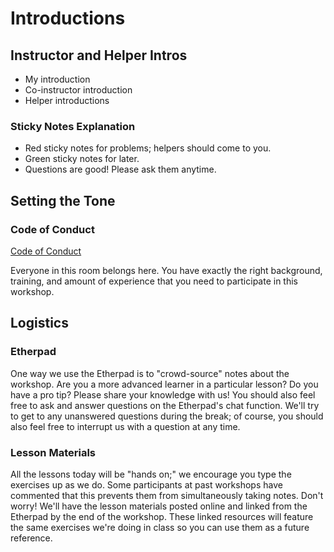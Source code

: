 # Introductions

## Instructor and Helper Intros

* My introduction
* Co-instructor introduction
* Helper introductions

### Sticky Notes Explanation

* Red sticky notes for problems; helpers should come to you.
* Green sticky notes for later.
* Questions are good! Please ask them anytime.

## Setting the Tone

### Code of Conduct

[Code of Conduct](http://software-carpentry.org/conduct/)

Everyone in this room belongs here.
You have exactly the right background, training, and amount of experience that you need to participate in this workshop.

## Logistics

### Etherpad

One way we use the Etherpad is to "crowd-source" notes about the workshop.
Are you a more advanced learner in a particular lesson?
Do you have a pro tip?
Please share your knowledge with us!
You should also feel free to ask and answer questions on the Etherpad's chat function.
We'll try to get to any unanswered questions during the break; of course, you should also feel free to interrupt us with a question at any time.

### Lesson Materials

All the lessons today will be "hands on;" we encourage you type the exercises up as we do.
Some participants at past workshops have commented that this prevents them from simultaneously taking notes.
Don't worry!
We'll have the lesson materials posted online and linked from the Etherpad by the end of the workshop.
These linked resources will feature the same exercises we're doing in class so you can use them as a future reference.
